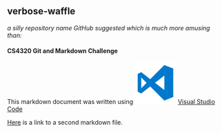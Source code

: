 ## verbose-waffle
*a silly repository name GitHub suggested which is much more amusing than:*

#### CS4320 Git and Markdown Challenge

This markdown document was written using ![VS Code Logo](vscodeIcon.png) [Visual Studio Code](https://code.visualstudio.com/)

[Here](whateverYoudLike.md) is a link to a second markdown file.

